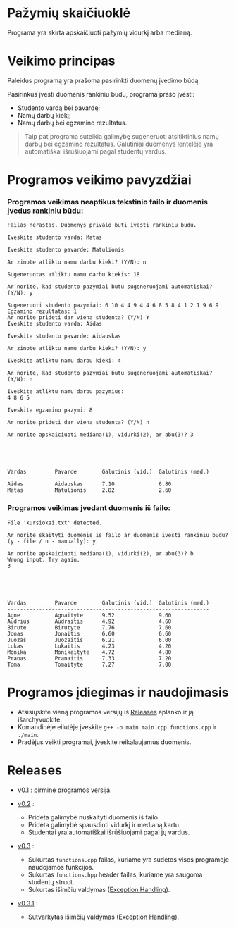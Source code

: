 # Pažymių skaičiuoklė #

Programa yra skirta apskaičiuoti pažymių vidurkį arba medianą.

# Veikimo principas #

Paleidus programą yra prašoma pasirinkti duomenų įvedimo būdą.

Pasirinkus įvesti duomenis rankiniu būdu, programa prašo įvesti:

* Studento vardą bei pavardę;
* Namų darbų kiekį;
* Namų darbų bei egzamino rezultatus.

> Taip pat programa suteikia galimybę sugeneruoti atsitiktinius namų darbų bei egzamino rezultatus.
> Galutiniai duomenys lentelėje yra automatiškai išrūšiuojami pagal studentų vardus.

# Programos veikimo pavyzdžiai #

### Programos veikimas neaptikus tekstinio failo ir duomenis įvedus rankiniu būdu: ###

```
Failas nerastas. Duomenys privalo buti ivesti rankiniu budu. 

Iveskite studento varda: Matas

Iveskite studento pavarde: Matulionis

Ar zinote atliktu namu darbu kieki? (Y/N): n

Sugeneruotas atliktu namu darbu kiekis: 18

Ar norite, kad studento pazymiai butu sugeneruojami automatiskai? (Y/N): y

Sugeneruoti studento pazymiai: 6 10 4 4 9 4 4 6 8 5 8 4 1 2 1 9 6 9
Egzamino rezultatas: 1
Ar norite prideti dar viena studenta? (Y/N) Y
Iveskite studento varda: Aidas

Iveskite studento pavarde: Aidauskas

Ar zinote atliktu namu darbu kieki? (Y/N): y

Iveskite atliktu namu darbu kieki: 4

Ar norite, kad studento pazymiai butu sugeneruojami automatiskai? (Y/N): n

Iveskite atliktu namu darbu pazymius:
4 8 6 5

Iveskite egzamino pazymi: 8

Ar norite prideti dar viena studenta? (Y/N) n

Ar norite apskaiciuoti mediana(1), vidurki(2), ar abu(3)? 3





Vardas         Pavarde        Galutinis (vid.)  Galutinis (med.)
----------------------------------------------------------------
Aidas          Aidauskas      7.10              6.80
Matas          Matulionis     2.82              2.60
```

### Programos veikimas įvedant duomenis iš failo: ###
```
File 'kursiokai.txt' detected.

Ar norite skaityti duomenis is failo ar duomenis ivesti rankiniu budu? (y - file / n - manually): y

Ar norite apskaiciuoti mediana(1), vidurki(2), ar abu(3)? b
Wrong input. Try again.
3





Vardas         Pavarde        Galutinis (vid.)  Galutinis (med.)
----------------------------------------------------------------
Agne           Agnaityte      9.52              9.60
Audrius        Audraitis      4.92              4.60
Birute         Birutyte       7.76              7.60
Jonas          Jonaitis       6.60              6.60
Juozas         Juozaitis      6.21              6.00
Lukas          Lukaitis       4.23              4.20
Monika         Monikaityte    4.72              4.80
Pranas         Pranaitis      7.33              7.20
Toma           Tomaityte      7.27              7.00
```

# Programos įdiegimas ir naudojimasis #

* Atsisiųskite vieną programos versijų iš [Releases](https://github.com/aurimasruk/OOP-2nd-Task/releases) aplanko ir ją išarchyvuokite.
* Komandinėje eilutėje įveskite `g++ -o main main.cpp functions.cpp` ir `./main`.
* Pradėjus veikti programai, įveskite reikalaujamus duomenis.
 
# Releases #

* [v0.1](https://github.com/aurimasruk/OOP-2nd-Task/releases/tag/v0.1) : pirminė programos versija.

* [v0.2](https://github.com/aurimasruk/OOP-2nd-Task/releases/tag/v0.2) :
  * Pridėta galimybė nuskaityti duomenis iš failo.
  * Pridėta galimybė spausdinti vidurkį ir medianą kartu.
  * Studentai yra automatiškai išrūšiuojami pagal jų vardus.

* [v0.3](https://github.com/aurimasruk/OOP-2nd-Task/releases/tag/v0.3) :
  * Sukurtas `functions.cpp` failas, kuriame yra sudėtos visos programoje naudojamos funkcijos.
  * Sukurtas `functions.hpp` header failas, kuriame yra saugoma studentų struct.
  * Sukurtas išimčių valdymas ([Exception Handling](https://www.tutorialspoint.com/cplusplus/cpp_exceptions_handling.htm)).

* [v0.3.1](https://github.com/aurimasruk/OOP-2nd-Task/releases/tag/v0.3.1) :
  * Sutvarkytas išimčių valdymas ([Exception Handling](https://www.tutorialspoint.com/cplusplus/cpp_exceptions_handling.htm)).
